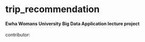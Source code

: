 # trip_recommendation
#### Ewha Womans University Big Data Application lecture project

contributor:

